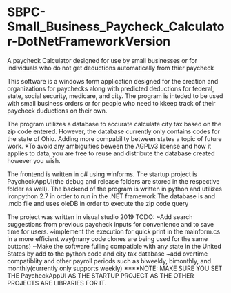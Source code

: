 # SBPC-Small_Business_Paycheck_Calculator-DotNetFrameworkVersion
A paycheck Calculator designed for use by small businesses or for individuals who do not get deductions automatically from thier paycheck

This software is a windows form application designed for the creation and organizations for paychecks along with predicted deductions for
federal, state, social security, medicare, and city. The program is inteded to be used with small business orders or for people who need to
kkeep track of their paycheck duductions on their own.

The program utilizes a database to accurate calculate city tax based on the zip code entered. However, the database currently only contains 
codes for the state of Ohio. Adding more compability between states a topic of future work. 
*To avoid any ambiguities beween the AGPLv3 license and how it applies to data, you are free to reuse and distribute the database created 
however you wish.

The frontend is written in c# using winforms. The startup project is PaycheckAppUI(the debug and release folders are stored in the respective
folder as well).
The backend of the program is written in python and utilizes ironpython 2.7 in order to run in the .NET framework
The database is and .mdb file and uses oleDB in order to execute the zip code query

The project was written in visual studio 2019
TODO:
~Add search suggestions from previous paycheck inputs for convenience and to save time for users.
~implement the execution for quick print in the mainform.cs in a more efficient way(many code clones are being used for the same buttons)
~Make the software fulling compatible with any state in the United States by add to the python code and city tax database
~add overtime compatiblity and other payroll periods such as biweekly, bimonthly, and monthly(currently only supports weekly)
****NOTE: MAKE SURE YOU SET THE PaycheckAppUI AS THE STARTUP PROJECT AS THE OTHER PROJECTS ARE LIBRARIES FOR IT.
